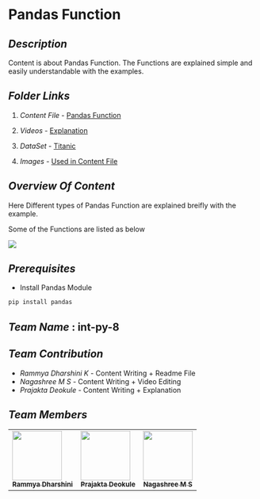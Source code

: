 # **Pandas Function**



## **_Description_**

 Content is about Pandas Function. The Functions are explained simple and easily understandable with the examples. 

## **_Folder Links_** 

1. _Content File_ - [Pandas Function](https://github.com/rammya29/Intern-Work/blob/main/int-py-8/Pandas%20Function/pandas_function.md)

2. _Videos_ - [Explanation](https://github.com/rammya29/Intern-Work/blob/main/int-py-8/Pandas%20Function/Video) 

3. _DataSet_ - [Titanic](https://www.kaggle.com/hesh97/titanicdataset-traincsv)

4. _Images_ - [Used in Content File](https://github.com/rammya29/Intern-Work/tree/main/int-py-8/Pandas%20Function/Images)

## **_Overview Of Content_**

Here Different types of Pandas Function are explained breifly with the example.

Some of the Functions are listed as below

![](https://github.com/rammya29/Intern-Work/blob/main/int-py-8/Pandas%20Function/Images/Image.png)

 
## **_Prerequisites_**

- Install Pandas Module

```python
pip install pandas
```

## **_Team Name_** : int-py-8

## **_Team Contribution_**

 - _Rammya Dharshini K_ - Content Writing + Readme File
 - _Nagashree M S_ - Content Writing + Video Editing
 - _Prajakta Deokule_ - Content Writing + Explanation

## **_Team Members_**

<table>
    <tr>
        <td allign='centre'><a href = "https://github.com/rammya29"><img src = "https://avatars.githubusercontent.com/u/70591317" height = "100px" width = "100px"/><br/><sub><b>Rammya Dharshini </b></sub></a></td>
        <td allign='centre'><a href = "https://github.com/Prajakta456"><img src = "https://avatars.githubusercontent.com/u/70521908" height = "100px" width = "100px"/><br/><sub><b>Prajakta Deokule</b></sub></a></td>
        <td allign='centre'><a href = "https://github.com/Nagashree2001"><img src = "https://avatars.githubusercontent.com/u/60097151" height = "100px" width = "100px"/><br/><sub><b>Nagashree M S</b></sub></a></td>

</tr>


